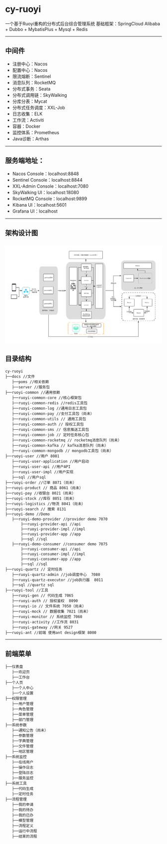 # cy-ruoyi
一个基于Ruoyi重构的分布式后台综合管理系统
基础框架：SpringCloud Alibaba + Dubbo + MybatisPlus + Mysql + Redis

---
## 中间件
* 注册中心：Nacos
* 配置中心：Nacos
* 限流熔断：Sentinel
* 消息队列：RocketMQ
* 分布式事务：Seata
* 分布式调用链：SkyWalking
* 分库分表：Mycat
* 分布式任务调度：XXL-Job
* 日志收集：ELK
* 工作流：Activiti
* 容器：Docker
* 监控体系：Prometheus
* Java诊断：Arthas

---
## 服务端地址：
* Nacos Console：localhost:8848
* Sentinel Console：localhost:8844
* XXL-Admin Console：localhost:7080
* SkyWalking UI：localhost:18080
* RocketMQ Console：localhost:9899
* Kibana UI：localhost:5601
* Grafana UI：localhost

---
##  架构设计图
![](docs/doc/ruoyi-cloud.png)
---
## 目录结构
 ```
cy-ruoyi
 ├──docs //文件
    ├──poms //相关依赖
    ├──server //服务包
 ├──ruoyi-common //通用依赖
    ├──ruoyi-common-core //核心框架包
    ├──ruoyi-common-redis //redis工具包
    ├──ruoyi-common-log //通用日志工具包
    ├──ruoyi-common-pay //支付工具包（尚未）
    ├──ruoyi-common-utils // 通用工具包
    ├──ruoyi-common-auth // 授权工具包
    ├──ruoyi-common-sms // 信息推送工具包
    ├──ruoyi-common-job // 定时任务核心包
    ├──ruoyi-common-rocketmq // rocketmq消息队列（尚未）
    ├──ruoyi-common-kafka // kafka消息队列（尚未）
    ├──ruoyi-common-mongodb // mongodb工具包（尚未）
 ├──ruoyi-user //用户 8081
    ├──ruoyi-user-application //用户启动
    ├──ruoyi-user-api //用户API
    ├──ruoyi-user-impl //用户实现
    ├──sql //用户sql
 ├──ruoyi-order //订单 8071（尚未）
 ├──ruoyi-product // 商品 8061（尚未）
 ├──ruoyi-pay //收银台 8021（尚未）
 ├──ruoyi-stock //库存 8051（尚未）
 ├──ruoyi-logistics //物流 8041（尚未）
 ├──ruoyi-search // 搜索 8131
 ├──ruoyi-demo //Demo 
    ├──ruoyi-demo-provider //provider demo 7070
        ├──ruoyi-provider-api //api
        ├──ruoyi-provider-impl //impl
        ├──ruoyi-provider-app //app
        ├──sql //sql
    ├──ruoyi-demo-consumer //consumer demo 7075
        ├──ruoyi-consumer-api //api
        ├──ruoyi-consumer-impl //impl
        ├──ruoyi-consumer-app //app
        ├──sql //sql
 ├──ruoyi-quartz // 定时任务
    ├──ruoyi-quartz-admin //job调度中心  7080
    ├──ruoyi-quartz-executor //job执行器  8011
    ├──sql //quartz sql
 ├──ruoyi-tool //工具
    ├──ruoyi-gen // 代码生成 7065
    ├──ruoyi-auth // 授权鉴权  8090
    ├──ruoyi-io // 文件系统 7050（尚未）
    ├──ruoyi-mock // 数据收集 7021（尚未）
    ├──ruoyi-monitor // 系统监控 7060
    ├──ruoyi-activity //工作流 8031
    ├──ruoyi-gateway //网关 9527
 ├──ruoyi-ant //前端 使用ant design框架 8000
 ```
 
---
## 前端菜单
 ```
 ├──仪表盘
    ├──欢迎页
    ├──工作台
 ├──个人页
    ├──个人中心
    ├──个人设置
 ├──权限管理
    ├──用户管理
    ├──角色管理
    ├──菜单管理
    ├──部门管理
 ├──系统参数
    ├──通知公告（尚未）
    ├──参数管理
    ├──字典管理
    ├──文件管理
    ├──地区管理
 ├──系统监控
    ├──在线用户
    ├──操作日志
    ├──登陆日志
    ├──服务监控
 ├──系统工具
    ├──代码生成
    ├──定时任务
 ├──流程管理
    ├──我的申请
    ├──我的待办
    ├──我的已办
    ├──模型管理
    ├──流程定义
    ├──运行中流程
    ├──结束的流程 

 ```

